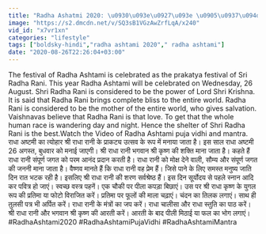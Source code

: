```yaml
---
title: "Radha Ashatmi 2020: \u0930\u093e\u0927\u093e \u0905\u0937\u094d\u091f\u092e\u0940 \u092a\u0942\u091c\u093e \u0935\u093f\u0927\u093f \u0930\u093e\u0927\u093e \u0905\u0937\u094d\u091f\u092e\u0940 \u092a\u0942\u091c\u093e \u092e\u0902\u0924\u094d\u0930 Radha Ashatmi Puja Vidhi"
image: "https://s2.dmcdn.net/v/SQ3sB1VGzAwZrfLqA/x240"
vid_id: "x7vr1xn"
categories: "lifestyle"
tags: ["boldsky-hindi","radha ashtami 2020"," radha ashtami"]
date: "2020-08-26T22:26:04+03:00"
---
```

The festival of Radha Ashtami is celebrated as the prakatya festival of Sri Radha Rani. This year Radha Ashtami will be celebrated on Wednesday, 26 August. Shri Radha Rani is considered to be the power of Lord Shri Krishna. It is said that Radha Rani brings complete bliss to the entire world. Radha Rani is considered to be the mother of the entire world, who gives salvation. Vaishnavas believe that Radha Rani is that love. To get that the whole human race is wandering day and night. Hence the shelter of Shri Radha Rani is the best.Watch the Video of Radha Ashtami puja vidhi and mantra.   <br>राधा अष्टमी का त्योहार श्री राधा रानी के प्राकट्य उत्सव के रूप में मनाया जाता है। इस साल राधा अष्टमी 26 अगस्त, बुधवार को मनाई जाएगी। श्री राधा रानी भगवान श्री कृष्ण की शक्ति माना जाता है। कहते हैं राधा रानी संपूर्ण जगत को परम आनंद प्रदान करती है। राधा रानी को मोक्ष देने वाली, सौम्य और संपूर्ण जगत की जननी माना जाता है। वैष्णव मानते हैं कि राधा रानी वह प्रेम हैं। जिसे पाने के लिए समस्त मनुष्य जाति दिन रात भटक रही है। इसलिए श्री राधा रानी की शरण सर्वश्रेष्ठ हैं। इस दिन सूर्योदय से पहले स्नान आदि कर पवित्र हो जाएं। स्वच्छ वस्त्र पहनें। एक चौकी पर पीला कपड़ा बिछाएं। उस पर श्री राधा कृष्ण के युगल रूप की प्रतिमा या फोटो विराजित करें। प्रतिमा पर फूलों की माला चढ़ाएं। चंदन का तिलक लगाएं। साथ ही तुलसी पत्र भी अर्पित करें। राधा रानी के मंत्रों का जप करें। राधा चालीसा और राधा स्तुति का पाठ करें। श्री राधा रानी और भगवान श्री कृष्ण की आरती करें। आरती के बाद पीली मिठाई या फल का भोग लगाएं।   <br>#RadhaAshtami2020 #RadhaAshtamiPujaVidhi #RadhaAshtamiMantra
